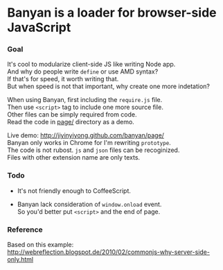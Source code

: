 
# Banyan is a loader for browser-side JavaScript

### Goal

It's cool to modularize client-side JS like writing Node app.  
And why do people write `define` or use AMD syntax?  
If that's for speed, it worth writing that.  
But when speed is not that important, why create one more indetation?  

When using Banyan, first including the `require.js` file.  
Then use `<script>` tag to include one more source file.  
Other files can be simply required from code.  
Read the code in [page/][page] directory as a demo.  

[page]: https://github.com/jiyinyiyong/banyan/tree/gh-pages/page

Live demo: http://jiyinyiyong.github.com/banyan/page/  
Banyan only works in Chrome for I'm rewriting `prototype`.  
The code is not rubost. `js` and `json` files can be recoginized.  
Files with other extension name are only texts.  

### Todo

* It's not friendly enough to CoffeeScript.  

* Banyan lack consideration of `window.onload` event.  
  So you'd better put `<script>` and the end of page.  

### Reference

Based on this example:  
http://webreflection.blogspot.de/2010/02/commonjs-why-server-side-only.html  